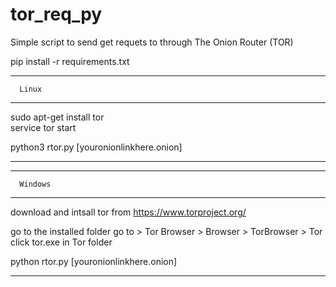 # tor_req_py
Simple script to send get requets to through The Onion Router (TOR)   


pip install -r requirements.txt   

--------------------   
      Linux         
--------------------   
sudo apt-get install tor   
service tor start   
   
python3 rtor.py [youronionlinkhere.onion]   
   
--------------------   


--------------------   
      Windows       
--------------------   
download and intsall tor from https://www.torproject.org/   

go to the installed folder go to > Tor Browser > Browser > TorBrowser > Tor    
click tor.exe in Tor folder   

python rtor.py [youronionlinkhere.onion]   

--------------------   


